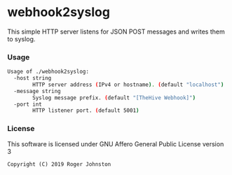 # webhook2syslog

This simple HTTP server listens for JSON POST messages and writes them to syslog.

### Usage

```bash
Usage of ./webhook2syslog:
  -host string
    	HTTP server address (IPv4 or hostname). (default "localhost")
  -message string
    	Syslog message prefix. (default "[TheHive Webhook]")
  -port int
    	HTTP listener port. (default 5001)
```

### License

This software is licensed under GNU Affero General Public License version 3

    Copyright (C) 2019 Roger Johnston